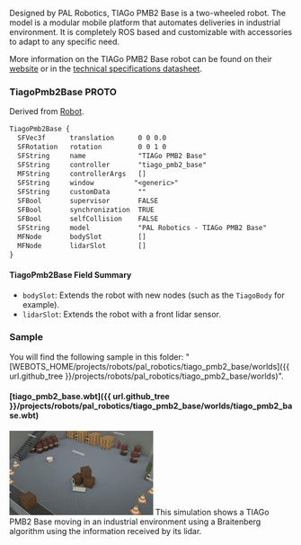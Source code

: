 Designed by PAL Robotics, TIAGo PMB2 Base is a two-wheeled robot.
The model is a modular mobile platform that automates deliveries in industrial environment.
It is completely ROS based and customizable with accessories to adapt to any specific need.

More information on the TIAGo PMB2 Base robot can be found on their [website](http://pal-robotics.com/robots/tiago-base/) or in the [technical specifications datasheet](https://pal-robotics.com/wp-content/uploads/2021/10/Datasheet_TIAGo-Base-2021.pdf).

### TiagoPmb2Base PROTO

Derived from [Robot](https://cyberbotics.com/doc/reference/robot).

```
TiagoPmb2Base {
  SFVec3f      translation      0 0 0.0
  SFRotation   rotation         0 0 1 0
  SFString     name             "TIAGo PMB2 Base"
  SFString     controller       "tiago_pmb2_base"
  MFString     controllerArgs   []
  SFString     window          "<generic>"
  SFString     customData       ""
  SFBool       supervisor       FALSE
  SFBool       synchronization  TRUE
  SFBool       selfCollision    FALSE
  SFString     model            "PAL Robotics - TIAGo PMB2 Base"
  MFNode       bodySlot         []
  MFNode       lidarSlot        []
}
```

#### TiagoPmb2Base Field Summary

- `bodySlot`:  Extends the robot with new nodes (such as the `TiagoBody` for example).
- `lidarSlot`: Extends the robot with a front lidar sensor.

### Sample

You will find the following sample in this folder: "[WEBOTS\_HOME/projects/robots/pal\_robotics/tiago\_pmb2\_base/worlds]({{ url.github_tree }}/projects/robots/pal_robotics/tiago_pmb2_base/worlds)".

#### [tiago\_pmb2\_base.wbt]({{ url.github_tree }}/projects/robots/pal_robotics/tiago_pmb2_base/worlds/tiago_pmb2_base.wbt)

![tiago_pmb2_base.wbt.png](images/tiago_pmb2_base/tiago_pmb2_base.wbt.thumbnail.jpg) This simulation shows a TIAGo PMB2 Base moving in an industrial environment using a Braitenberg algorithm using the information received by its lidar.
